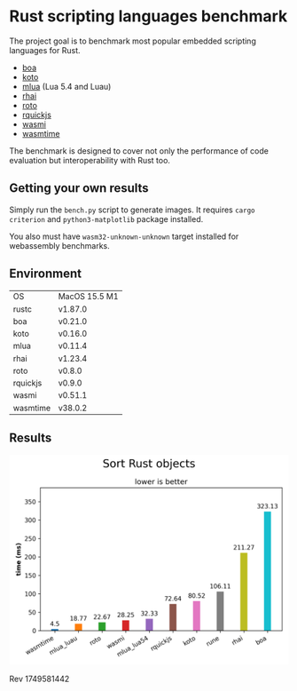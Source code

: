 # Rust scripting languages benchmark

The project goal is to benchmark most popular embedded scripting languages for Rust.

- [boa](https://boajs.dev)
- [koto](https://crates.io/crates/koto)
- [mlua](https://crates.io/crates/mlua) (Lua 5.4 and Luau)
- [rhai](https://crates.io/crates/rhai)
- [roto](https://crates.io/crates/roto)
- [rquickjs](https://crates.io/crates/rquickjs)
- [wasmi](https://crates.io/crates/wasmi)
- [wasmtime](https://crates.io/crates/wasmtime)

The benchmark is designed to cover not only the performance of code evaluation but interoperability with Rust too.

## Getting your own results

Simply run the `bench.py` script to generate images. It requires `cargo criterion` and `python3-matplotlib` package installed.

You also must have `wasm32-unknown-unknown` target installed for webassembly benchmarks.

## Environment

|          |                               |
|----------|-------------------------------|
| OS       | MacOS 15.5 M1                 |
| rustc    | v1.87.0                       |
| boa      | v0.21.0                       |
| koto     | v0.16.0                       |
| mlua     | v0.11.4                       |
| rhai     | v1.23.4                       |
| roto     | v0.8.0                        |
| rquickjs | v0.9.0                        |
| wasmi    | v0.51.1                       |
| wasmtime | v38.0.2                       |

## Results

![Sort Rust objects](Sort%20Rust%20objects.png)

Rev 1749581442
